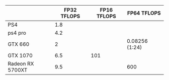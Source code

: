 | |FP32 TFLOPS|FP16 TFLOPS|FP64 TFLOPS|
|--|--|--|--|
|PS4|1.8| | |
|ps4 pro|4.2| | |
|GTX 660|2| |0.08256 (1:24)|
|GTX 1070|6.5|101| |
|Radeon RX 5700XT|9.5| |600|
